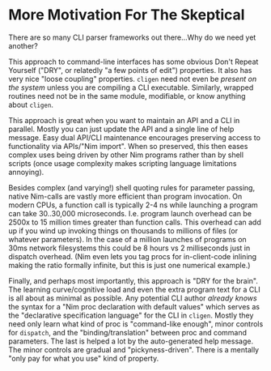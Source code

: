 More Motivation For The Skeptical
=================================
There are so many CLI parser frameworks out there...Why do we need yet another?

This approach to command-line interfaces has some obvious Don't Repeat Yourself
("DRY", or relatedly "a few points of edit") properties.  It also has very nice
"loose coupling" properties.  `cligen` need not even be *present on the system*
unless you are compiling a CLI executable.  Similarly, wrapped routines need not
be in the same module, modifiable, or know anything about `cligen`.

This approach is great when you want to maintain an API and a CLI in parallel.
Mostly you can just update the API and a single line of help message.  Easy dual
API/CLI maintenance encourages preserving access to functionality via APIs/"Nim
import".  When so preserved, this then eases complex uses being driven by other
Nim programs rather than by shell scripts (once usage complexity makes scripting
language limitations annoying).

Besides complex (and varying!) shell quoting rules for parameter passing, native
Nim-calls are vastly more efficient than program invocation.  On modern CPUs, a
function call is typically 2-4 ns while launching a program can take 30..30,000
microseconds.  I.e.  program launch overhead can be 2500x to 15 million times
greater than function calls.  This overhead can add up if you wind up invoking
things on thousands to millions of files (or whatever parameters).  In the case
of a million launches of programs on 30ms network filesystems this could be 8
hours vs 2 milliseconds just in dispatch overhead.  (Nim even lets you tag procs
for in-client-code inlining making the ratio formally infinite, but this is just
one numerical example.)

Finally, and perhaps most importantly, this approach is "DRY for the brain".
The learning curve/cognitive load and even the extra program text for a CLI is
all about as minimal as possible.  Any potential CLI author *already knows* the
syntax for a "Nim proc declaration with default values" which serves as the
"declarative specification language" for the CLI in `cligen`.  Mostly they need
only learn what kind of proc is "command-like enough", minor controls for
`dispatch`, and the "binding/translation" between proc and command parameters.
The last is helped a lot by the auto-generated help message.  The minor controls
are gradual and "pickyness-driven".  There is a mentally "only pay for what you
use" kind of property.
